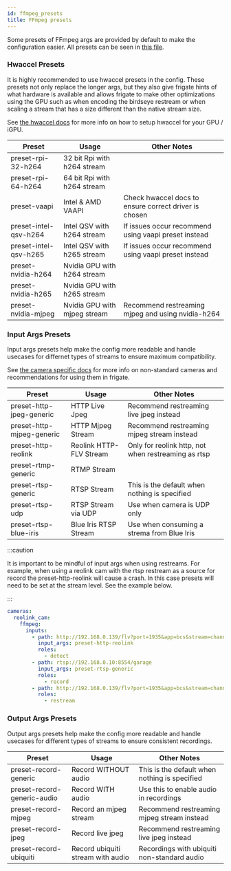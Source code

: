 ```yaml
---
id: ffmpeg_presets
title: FFmpeg presets
---
```


Some presets of FFmpeg args are provided by default to make the configuration easier. All presets can be seen in [this file](https://github.com/blakeblackshear/frigate/blob/master/frigate/ffmpeg_presets.py).

### Hwaccel Presets

It is highly recommended to use hwaccel presets in the config. These presets not only replace the longer args, but they also give frigate hints of what hardware is available and allows frigate to make other optimizations using the GPU such as when encoding the birdseye restream or when scaling a stream that has a size different than the native stream size.

See [the hwaccel docs](/configuration/hardware_acceleration.md) for more info on how to setup hwaccel for your GPU / iGPU.

| Preset                | Usage                        | Other Notes                                           |
| --------------------- | ---------------------------- | ----------------------------------------------------- |
| preset-rpi-32-h264    | 32 bit Rpi with h264 stream  |                                                       |
| preset-rpi-64-h264    | 64 bit Rpi with h264 stream  |                                                       |
| preset-vaapi          | Intel & AMD VAAPI            | Check hwaccel docs to ensure correct driver is chosen |
| preset-intel-qsv-h264 | Intel QSV with h264 stream   | If issues occur recommend using vaapi preset instead  |
| preset-intel-qsv-h265 | Intel QSV with h265 stream   | If issues occur recommend using vaapi preset instead  |
| preset-nvidia-h264    | Nvidia GPU with h264 stream  |                                                       |
| preset-nvidia-h265    | Nvidia GPU with h265 stream  |                                                       |
| preset-nvidia-mjpeg   | Nvidia GPU with mjpeg stream | Recommend restreaming mjpeg and using nvidia-h264     |

### Input Args Presets

Input args presets help make the config more readable and handle usecases for differnet types of streams to ensure maximum compatibility.

See [the camera specific docs](/configuration/camera_specific.md) for more info on non-standard cameras and recommendations for using them in frigate.

| Preset                    | Usage                   | Other Notes                                         |
| ------------------------- | ----------------------- | --------------------------------------------------- |
| preset-http-jpeg-generic  | HTTP Live Jpeg          | Recommend restreaming live jpeg instead             |
| preset-http-mjpeg-generic | HTTP Mjpeg Stream       | Recommend restreaming mjpeg stream instead          |
| preset-http-reolink       | Reolink HTTP-FLV Stream | Only for reolink http, not when restreaming as rtsp |
| preset-rtmp-generic       | RTMP Stream             |                                                     |
| preset-rtsp-generic       | RTSP Stream             | This is the default when nothing is specified       |
| preset-rtsp-udp           | RTSP Stream via UDP     | Use when camera is UDP only                         |
| preset-rtsp-blue-iris     | Blue Iris RTSP Stream   | Use when consuming a strema from Blue Iris          |

:::caution

It is important to be mindful of input args when using restreams. For example, when using a reolink cam with the rtsp restream as a source for record the preset-http-reolink will cause a crash. In this case presets will need to be set at the stream level. See the example below.

:::

```yaml
cameras:
  reolink_cam:
    ffmpeg:
      inputs:
        - path: http://192.168.0.139/flv?port=1935&app=bcs&stream=channel0_ext.bcs&user=admin&password={FRIGATE_CAM_PASSWORD}
          input_args: preset-http-reolink
          roles:
            - detect
        - path: rtsp://192.168.0.10:8554/garage
          input_args: preset-rtsp-generic
          roles:
            - record
        - path: http://192.168.0.139/flv?port=1935&app=bcs&stream=channel0_main.bcs&user=admin&password={FRIGATE_CAM_PASSWORD}
          roles:
            - restream
```

### Output Args Presets

Output args presets help make the config more readable and handle usecases for different types of streams to ensure consistent recordings.

| Preset                      | Usage                             | Other Notes                                   |
| --------------------------- | --------------------------------- | --------------------------------------------- |
| preset-record-generic       | Record WITHOUT audio              | This is the default when nothing is specified |
| preset-record-generic-audio | Record WITH audio                 | Use this to enable audio in recordings        |
| preset-record-mjpeg         | Record an mjpeg stream            | Recommend restreaming mjpeg stream instead    |
| preset-record-jpeg          | Record live jpeg                  | Recommend restreaming live jpeg instead       |
| preset-record-ubiquiti      | Record ubiquiti stream with audio | Recordings with ubiquiti non-standard audio   |

